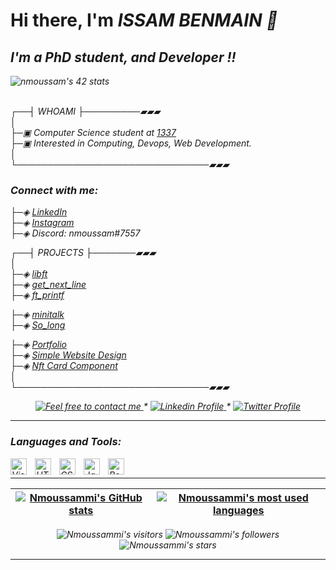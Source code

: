 # Hi there, I'm <i> ISSAM BENMAIN <i> 👋 
## I'm a PhD student, and Developer !!

<!-- - 🌱 I’m currently learning everything 
- 🥅 2022 Goals: Learn more about web3 
<br> -->

![nmoussam's 42 stats](https://badge.mediaplus.ma/greenbinary/ibenmain)

<br>
┌──┤ WHOAMI ├─────────▰▰▰<br>
│ <br>
├─▣ Computer Science student at  <a href="https://www.1337.ma">1337</a><br>
├─▣ Interested in Computing, Devops, Web Development. <br>
│<br>
└───────────────────────────────▰▰▰



### Connect with me:

├─◈ <a href="https://www.linkedin.com/in/nouhaila-moussammi">LinkedIn</a><br>
├─◈ <a href="https://www.instagram.com/nouhaila.moussammi">Instagram</a><br>
├─◈ Discord: nmoussam#7557

┌──┤ PROJECTS ├───────▰▰▰<br>
│<br>
├─◈ <a href="https://github.com/Nmoussammi/Libft">libft</a><br>
├─◈ <a href="https://github.com/Nmoussammi/Get_Next_Line">get_next_line</a><br>
├─◈ <a href="https://github.com/Nmoussammi/ft_printf">ft_printf</a><br>
<!-- ├─◈ <a href="https://github.com/achrafelkhnissi/1337/tree/master/42curses/Born2beRoot">Born2beRoot</a> -->
├─◈ <a href="https://github.com/Nmoussammi/minitalk">minitalk</a><br>
├─◈ <a href="https://github.com/Nmoussammi/so_long">So_long</a><br>
<!-- ├─◈ <a href="https://github.com/achrafelkhnissi/1337/tree/master/42curses/so_long">so_long</a> -->
├─◈ <a href="https://github.com/Nmoussammi/Portfolio">Portfolio</a><br>
├─◈ <a href="https://github.com/Nmoussammi/Simple-Website-Design">Simple Website Design</a><br>
├─◈ <a href="https://github.com/Nmoussammi/nft-card-component">Nft Card Component</a> <br>
│<br>
└───────────────────────────────▰▰▰
<br>

  <p align="center">
	<a href="mailto:nmoussammi@gmail.com">
		<img alt="Feel free to contact me" src="https://img.shields.io/badge/-Ask_me_anything-blue?style=flat&logo=Gmail&logoColor=white&link=mailto:nmoussammi@gmail.com" />
	</a>
	<span> * </span>
	<a href="https://www.linkedin.com/in/nouhaila-moussammi/">
		<img alt="Linkedin Profile" src="https://img.shields.io/badge/-Linkedin_Profile-0072b1?style=flat&logo=Linkedin&logoColor=white&link=https://www.linkedin.com/in/nouhaila-moussammi/" />
	</a>
	<span> * </span>
<!--   	<a href="https://https://discord.com/users/nmoussam#7557">
		<img alt="Twitter Profile" src="https://img.shields.io/badge/-Linkedin_Profile-0072b1?style=flat&logo=Discord&logoColor=white&link=https://https://discord.com/users/nmoussam#7557" />
	</a> -->
	<a href="https://https://www.discord.com/users/nmoussam#7557">
		<img alt="Twitter Profile" src="https://badgen.net/badge/icon/discord?icon=discord&label" />
	</a>
</p>

--------------
### Languages and Tools:



<img align="left" alt="Visual Studio Code" width="26px" src="https://cdn.jsdelivr.net/gh/devicons/devicon/icons/vscode/vscode-original.svg" style="padding-right:10px;" />
<img align="left" alt="HTML5" width="26px" src="https://cdn.jsdelivr.net/gh/devicons/devicon/icons/html5/html5-original.svg" style="padding-right:10px;" />
<img align="left" alt="CSS3" width="26px" src="https://cdn.jsdelivr.net/gh/devicons/devicon/icons/css3/css3-original.svg" style="padding-right:10px;" />
<img align="left" alt="JavaScript" width="26px" src="https://cdn.jsdelivr.net/gh/devicons/devicon/icons/javascript/javascript-original.svg" style="padding-right:10px;" />
<img align="left" alt="React" width="26px" src="https://cdn.jsdelivr.net/gh/devicons/devicon/icons/react/react-original.svg" style="padding-right:10px;" />




<br/>

---------------
| [![Nmoussammi's GitHub stats](https://github-readme-stats.vercel.app/api?username=Nmoussammi&count_private=true&show_icons=true&hide=issues&hide_border=true&theme=jolly)](https://github.com/Nmoussammi?tab=repositories) | [![Nmoussammi's most used languages](https://github-readme-stats.vercel.app/api/top-langs/?username=Nmoussammi&layout=compact&hide_border=true&theme=jolly)](https://github.com/Nmoussammi?tab=repositories) |
|:-:|:-:|

<p align="center">
	<img alt="Nmoussammi's visitors" src="https://komarev.com/ghpvc/?username=Nmoussammi&color=8c36db&style=flat&label=visitors" />
	<img alt="Nmoussammi's followers" src="https://img.shields.io/github/followers/Nmoussammi?color=blueviolet" />
	<img alt="Nmoussammi's stars" src="https://img.shields.io/github/stars/Nmoussammi?color=blueviolet" />
</p>

---------------
